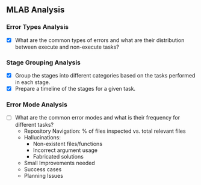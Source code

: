 ## MLAB Analysis

### Error Types Analysis
- [x] What are the common types of errors and what are their distribution between execute and non-execute tasks?

### Stage Grouping Analysis 
- [x] Group the stages into different categories based on the tasks performed in each stage.
- [x] Prepare a timeline of the stages for a given task.

### Error Mode Analysis
- [ ] What are the common error modes and what is their frequency for different tasks?
    - Repository Navigation: % of files inspected vs. total relevant files
    - Hallucinations:
        - Non-existent files/functions
        - Incorrect argument usage
        - Fabricated solutions
    - Small Improvements needed
    - Success cases
    - Planning Issues 